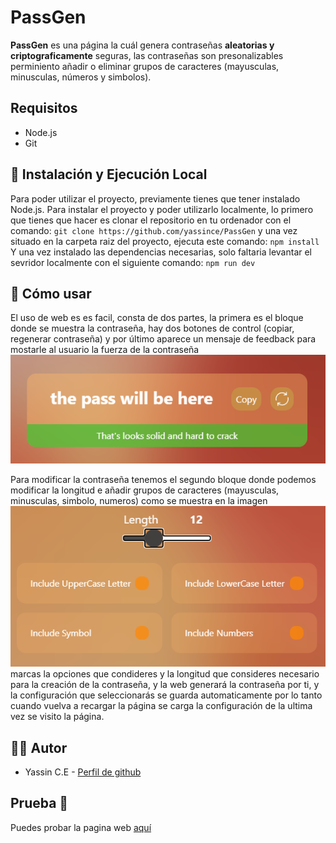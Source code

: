 # PassGen

**PassGen** es una página la cuál genera contraseñas **aleatorias y criptograficamente** seguras, las contraseñas son presonalizables perminiento añadir o eliminar grupos de caracteres (mayusculas, minusculas, números y simbolos).

## Requisitos
- Node.js
- Git

## 🚀 Instalación y Ejecución Local

Para poder utilizar el proyecto, previamente tienes que tener instalado Node.js.
Para instalar el proyecto y poder utilizarlo localmente, lo primero que tienes que hacer es clonar el repositorio en tu ordenador con el comando:
`git clone https://github.com/yassince/PassGen`
y una vez situado en la carpeta raiz del proyecto, ejecuta este comando:
`npm install`
Y una vez instalado las dependencias necesarias, solo faltaria levantar el sevridor localmente con el siguiente comando:
`npm run dev`

## 🌟 Cómo usar
El uso de web es es facil, consta de dos partes, la primera es el bloque donde se muestra la contraseña, hay dos botones de control (copiar, regenerar contraseña) y por último aparece un mensaje de feedback para mostarle al usuario la fuerza de la contraseña
![Foto del primer bloque de la web](/docs/screenShoot-part1.png)

Para modificar la contraseña tenemos el segundo bloque donde podemos modificar la longitud e añadir grupos de caracteres (mayusculas, minusculas, simbolo, numeros) como se muestra en la imagen
![Foto del segundo bloque de la web](/docs/screenShoot-part2.png)
marcas la opciones que condideres y la longitud que consideres necesario para la creación de la contraseña, y la web generará la contraseña por ti, y la configuración que seleccionarás se guarda automaticamente por lo tanto cuando vuelva a recargar la página se carga la configuración de la ultima vez se visito la página.

## 🧑‍💻 Autor
* Yassin C.E - [Perfil de github](https://github.com/yassince)

## Prueba 👀
Puedes probar la pagina web [aquí](https://pass-gen-delta-rose.vercel.app)